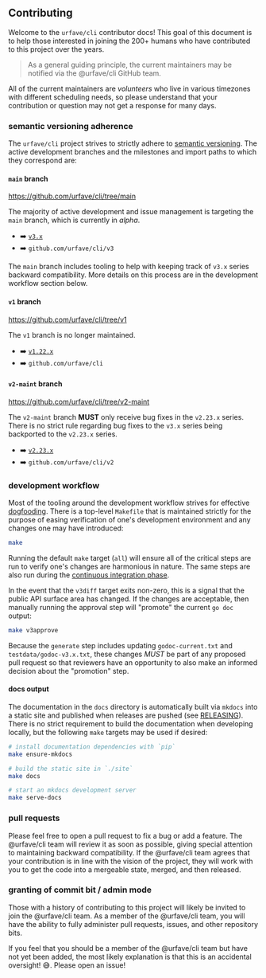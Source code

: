 ## Contributing

Welcome to the `urfave/cli` contributor docs! This goal of this document is to help those
interested in joining the 200+ humans who have contributed to this project over the years.

> As a general guiding principle, the current maintainers may be notified via the
> @urfave/cli GitHub team.

All of the current maintainers are *volunteers* who live in various timezones with
different scheduling needs, so please understand that your contribution or question may
not get a response for many days.

### semantic versioning adherence

The `urfave/cli` project strives to strictly adhere to [semantic
versioning](https://semver.org/spec/v2.0.0.html). The active development branches and the
milestones and import paths to which they correspond are:

#### `main` branch

<https://github.com/urfave/cli/tree/main>

The majority of active development and issue management is targeting the `main` branch,
which is currently in *alpha*.

- :arrow_right: [`v3.x`](https://github.com/urfave/cli/milestone/5)
- :arrow_right: `github.com/urfave/cli/v3`

The `main` branch includes tooling to help with keeping track of `v3.x` series backward
compatibility. More details on this process are in the development workflow section below.

#### `v1` branch

<https://github.com/urfave/cli/tree/v1>

The `v1` branch is no longer maintained.

- :arrow_right: [`v1.22.x`](https://github.com/urfave/cli/milestone/11)
- :arrow_right: `github.com/urfave/cli`

#### `v2-maint` branch

<https://github.com/urfave/cli/tree/v2-maint>

The `v2-maint` branch **MUST** only receive bug fixes in the `v2.23.x` series. There is no
strict rule regarding bug fixes to the `v3.x` series being backported to the `v2.23.x`
series.

- :arrow_right: [`v2.23.x`](https://github.com/urfave/cli/milestone/16)
- :arrow_right: `github.com/urfave/cli/v2`

### development workflow

Most of the tooling around the development workflow strives for effective
[dogfooding](https://en.wikipedia.org/wiki/Eating_your_own_dog_food). There is a top-level
`Makefile` that is maintained strictly for the purpose of easing verification of one's
development environment and any changes one may have introduced:

```sh
make
```

Running the default `make` target (`all`) will ensure all of the critical steps are run to
verify one's changes are harmonious in nature. The same steps are also run during the
[continuous integration
phase](https://github.com/urfave/cli/blob/main/.github/workflows/test.yml).

In the event that the `v3diff` target exits non-zero, this is a signal that the public API
surface area has changed. If the changes are acceptable, then manually running the
approval step will "promote" the current `go doc` output:

```sh
make v3approve
```

Because the `generate` step includes updating `godoc-current.txt` and
`testdata/godoc-v3.x.txt`, these changes *MUST* be part of any proposed pull request so
that reviewers have an opportunity to also make an informed decision about the "promotion"
step.

#### docs output

The documentation in the `docs` directory is automatically built via `mkdocs` into a
static site and published when releases are pushed (see [RELEASING](./RELEASING/)). There
is no strict requirement to build the documentation when developing locally, but the
following `make` targets may be used if desired:

```sh
# install documentation dependencies with `pip`
make ensure-mkdocs
```

```sh
# build the static site in `./site`
make docs
```

```sh
# start an mkdocs development server
make serve-docs
```

### pull requests

Please feel free to open a pull request to fix a bug or add a feature. The @urfave/cli
team will review it as soon as possible, giving special attention to maintaining backward
compatibility. If the @urfave/cli team agrees that your contribution is in line with the
vision of the project, they will work with you to get the code into a mergeable state,
merged, and then released.

### granting of commit bit / admin mode

Those with a history of contributing to this project will likely be invited to join the
@urfave/cli team. As a member of the @urfave/cli team, you will have the ability to fully
administer pull requests, issues, and other repository bits.

If you feel that you should be a member of the @urfave/cli team but have not yet been
added, the most likely explanation is that this is an accidental oversight! :sweat_smile:.
Please open an issue!

<!--
vim:tw=90
-->

